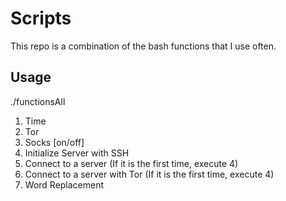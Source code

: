 # Scripts

This repo is a combination of the bash functions that I use often.

## Usage

./functionsAll

 1) Time
 2) Tor
 3) Socks [on/off]
 4) Initialize Server with SSH
 5) Connect to a server (If it is the first time, execute 4)
 6) Connect to a server with Tor (If it is the first time, execute 4)
 7) Word Replacement
